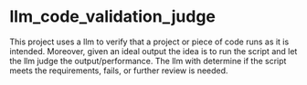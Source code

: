 # llm_code_validation_judge
This project uses a llm to verify that a project or piece of code runs as it is intended. Moreover, given an ideal output the idea is to run the script and let the llm judge the output/performance. The llm with determine if the script meets the requirements, fails, or further review is needed. 
